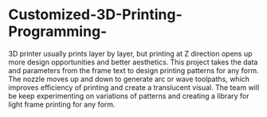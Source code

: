 # Customized-3D-Printing-Programming-
3D printer usually prints layer by layer, but printing at Z direction opens up more design opportunities and better aesthetics.
This project takes the data and parameters from the frame text to design printing patterns for any form. The nozzle moves up and down to generate arc or wave toolpaths, which improves efficiency of printing and create a translucent visual. The team will be keep experimenting on variations of patterns and creating a library for light frame printing for any form.
